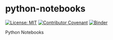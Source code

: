 # python-notebooks

[![License: MIT](https://img.shields.io/badge/License-MIT-yellow.svg)](https://opensource.org/licenses/MIT)
[![Contributor Covenant](https://img.shields.io/badge/Contributor%20Covenant-2.1-4baaaa.svg)](https://www.contributor-covenant.org/version/2/1/code_of_conduct)
[![Binder](https://mybinder.org/badge_logo.svg)](https://mybinder.org/v2/gh/altaf-ali/python-notebooks.git/HEAD)

Python Notebooks
